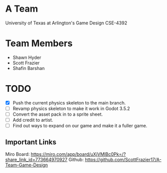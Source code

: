 # A Team
University of Texas at Arlington's Game Design CSE-4392

# Team Members

- Shawn Hyder
- Scott Frazier
- Shafin Barshan

# TODO

- [X] Push the current physics skeleton to the main branch.
- [ ] Revamp physics skeleton to make it work in Godot 3.5.2
- [ ] Convert the asset pack in to a sprite sheet.
- [ ] Add credit to artist.
- [ ] Find out ways to expand on our game and make it a fuller game.

## Important Links
Miro Board: https://miro.com/app/board/uXjVMlBc0Pk=/?share_link_id=773664970927
Github: https://github.com/ScottFrazier17/A-Team-Game-Design